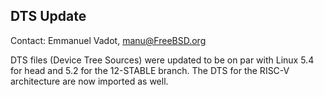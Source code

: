 ## DTS Update ##

Contact: Emmanuel Vadot, <manu@FreeBSD.org>

DTS files (Device Tree Sources) were updated to be on par with Linux 5.4 for
head and 5.2 for the 12-STABLE branch.
The DTS for the RISC-V architecture are now imported as well.
